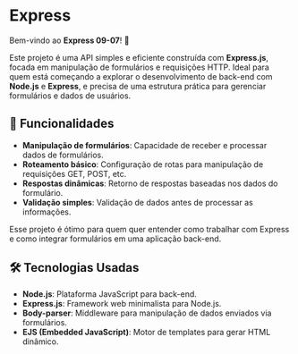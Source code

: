# Express 

Bem-vindo ao **Express 09-07**! 🚀

Este projeto é uma API simples e eficiente construída com **Express.js**, focada em manipulação de formulários e requisições HTTP. Ideal para quem está começando a explorar o desenvolvimento de back-end com **Node.js** e **Express**, e precisa de uma estrutura prática para gerenciar formulários e dados de usuários.

## 🚀 Funcionalidades

- **Manipulação de formulários**: Capacidade de receber e processar dados de formulários.
- **Roteamento básico**: Configuração de rotas para manipulação de requisições GET, POST, etc.
- **Respostas dinâmicas**: Retorno de respostas baseadas nos dados do formulário.
- **Validação simples**: Validação de dados antes de processar as informações.
  
Esse projeto é ótimo para quem quer entender como trabalhar com Express e como integrar formulários em uma aplicação back-end.

## 🛠 Tecnologias Usadas

- **Node.js**: Plataforma JavaScript para back-end.
- **Express.js**: Framework web minimalista para Node.js.
- **Body-parser**: Middleware para manipulação de dados enviados via formulários.
- **EJS (Embedded JavaScript)**: Motor de templates para gerar HTML dinâmico.
